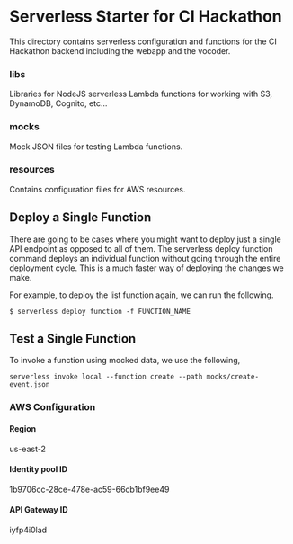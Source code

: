 # Serverless Starter for CI Hackathon

This directory contains serverless configuration and functions for the CI Hackathon backend including the webapp and the vocoder.

### libs
Libraries for NodeJS serverless Lambda functions for working with S3, DynamoDB, Cognito, etc...

### mocks
Mock JSON files for testing Lambda functions.

### resources
Contains configuration files for AWS resources.


## Deploy a Single Function

There are going to be cases where you might want to deploy just a single API endpoint as opposed to all of them. The serverless deploy function command deploys an individual function without going through the entire deployment cycle. This is a much faster way of deploying the changes we make.

For example, to deploy the list function again, we can run the following.

`$ serverless deploy function -f FUNCTION_NAME`

## Test a Single Function

To invoke a function using mocked data, we use the following,

`serverless invoke local --function create --path mocks/create-event.json`

### AWS Configuration

#### Region
us-east-2

#### Identity pool ID
1b9706cc-28ce-478e-ac59-66cb1bf9ee49

#### API Gateway ID
iyfp4i0lad
